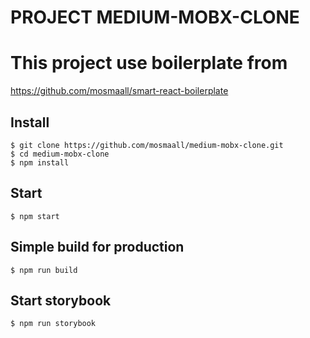# PROJECT MEDIUM-MOBX-CLONE

# This project use boilerplate from

https://github.com/mosmaall/smart-react-boilerplate

## Install

    $ git clone https://github.com/mosmaall/medium-mobx-clone.git
    $ cd medium-mobx-clone
    $ npm install

## Start

    $ npm start

## Simple build for production

    $ npm run build

## Start storybook

    $ npm run storybook
